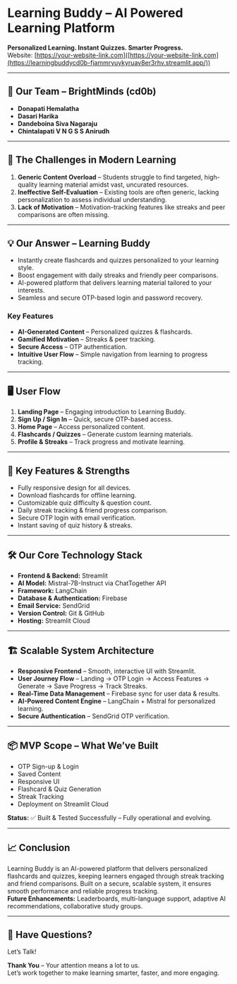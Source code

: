 # Learning Buddy – AI Powered Learning Platform

**Personalized Learning. Instant Quizzes. Smarter Progress.**  
Website: [https://your-website-link.com]([https://your-website-link.com](https://learningbuddycd0b-fjammryuykyruav8er3rhv.streamlit.app/))


---

## 🚀 Our Team – **BrightMinds** (cd0b)
- **Donapati Hemalatha**
- **Dasari Harika**
- **Dandeboina Siva Nagaraju**
- **Chintalapati V N G S S Anirudh**

---

## 📌 The Challenges in Modern Learning
1. **Generic Content Overload** – Students struggle to find targeted, high-quality learning material amidst vast, uncurated resources.  
2. **Ineffective Self-Evaluation** – Existing tools are often generic, lacking personalization to assess individual understanding.  
3. **Lack of Motivation** – Motivation-tracking features like streaks and peer comparisons are often missing.

---

## 💡 Our Answer – Learning Buddy
- Instantly create flashcards and quizzes personalized to your learning style.  
- Boost engagement with daily streaks and friendly peer comparisons.  
- AI-powered platform that delivers learning material tailored to your interests.  
- Seamless and secure OTP-based login and password recovery.  

### Key Features
- **AI-Generated Content** – Personalized quizzes & flashcards.  
- **Gamified Motivation** – Streaks & peer tracking.  
- **Secure Access** – OTP authentication.  
- **Intuitive User Flow** – Simple navigation from learning to progress tracking.

---

## 🖥️ User Flow
1. **Landing Page** – Engaging introduction to Learning Buddy.  
2. **Sign Up / Sign In** – Quick, secure OTP-based access.  
3. **Home Page** – Access personalized content.  
4. **Flashcards / Quizzes** – Generate custom learning materials.  
5. **Profile & Streaks** – Track progress and motivate learning.

---

## 🌟 Key Features & Strengths
- Fully responsive design for all devices.  
- Download flashcards for offline learning.  
- Customizable quiz difficulty & question count.  
- Daily streak tracking & friend progress comparison.  
- Secure OTP login with email verification.  
- Instant saving of quiz history & streaks.

---

## 🛠️ Our Core Technology Stack
- **Frontend & Backend:** Streamlit  
- **AI Model:** Mistral-7B-Instruct via ChatTogether API  
- **Framework:** LangChain  
- **Database & Authentication:** Firebase  
- **Email Service:** SendGrid  
- **Version Control:** Git & GitHub  
- **Hosting:** Streamlit Cloud  

---

## 🏗️ Scalable System Architecture
- **Responsive Frontend** – Smooth, interactive UI with Streamlit.  
- **User Journey Flow** – Landing → OTP Login → Access Features → Generate → Save Progress → Track Streaks.  
- **Real-Time Data Management** – Firebase sync for user data & results.  
- **AI-Powered Content Engine** – LangChain + Mistral for personalized learning.  
- **Secure Authentication** – SendGrid OTP verification.

---

## 📦 MVP Scope – What We’ve Built
- OTP Sign-up & Login  
- Saved Content  
- Responsive UI  
- Flashcard & Quiz Generation  
- Streak Tracking  
- Deployment on Streamlit Cloud  

**Status:** ✅ Built & Tested Successfully – Fully operational and evolving.

---

## 📈 Conclusion
Learning Buddy is an AI-powered platform that delivers personalized flashcards and quizzes, keeping learners engaged through streak tracking and friend comparisons. Built on a secure, scalable system, it ensures smooth performance and reliable progress tracking.  
**Future Enhancements:** Leaderboards, multi-language support, adaptive AI recommendations, collaborative study groups.

---

## 🙋 Have Questions?
Let’s Talk!  

**Thank You** – Your attention means a lot to us.  
Let’s work together to make learning smarter, faster, and more engaging.
